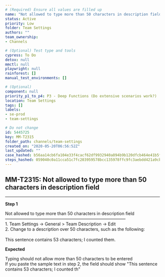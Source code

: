 ```yaml
---
# (Required) Ensure all values are filled up
name: "Not allowed to type more than 50 characters in description field"
status: Active
priority: Low
folder: Team Settings
authors: ""
team_ownership: 
- Channels

# (Optional) Test type and tools
cypress: To Do
detox: null
mmctl: null
playwright: null
rainforest: []
manual_test_environments: []

# (Optional)
component: null
priority_p1_to_p4: P3 - Deep Functions (Do extensive scenarios work?)
location: Team Settings
tags: []
labels: 
- se-prod
- team-settings

# Do not change
id: 5445725
key: MM-T2315
folder_path: channels/team-settings
created_on: "2020-05-20T06:56:52Z"
last_updated: ""
case_hashed: b56aa14cb6fa104e33f4cacf62df9932940a894b9b120dfcb464e41b5fd0c1cff770693ef3ae9cb9407112ec0302a32c
steps_hashed: 059040c0a11cca51c7fc203959578bcc135978ffc9fc3aebdd421a9cb7f66aa579a23422fd5bb648280f5796f6650c8a
---
```


## MM-T2315: Not allowed to type more than 50 characters in description field

---

**Step 1**

Not allowed to type more than 50 characters in description field\
————————————————————————————\
1\. Team Settings -> General > Team Description -> Edit\
2\. Change to a description over 50 characters, such as the following:\
\
This sentence contains 53 characters; I counted them.

**Expected**

Typing should not allow more than 50 characters to be entered\
If you paste the sample text in step 2, the field should show "This sentence contains 53 characters; I counted th"
